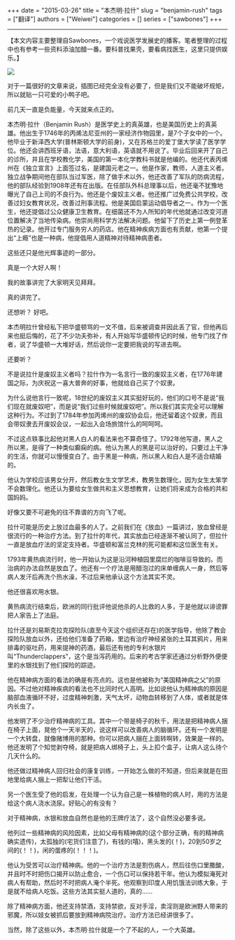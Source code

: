 +++ 
date = "2015-03-26"
title = "本杰明·拉什"
slug = "benjamin-rush"
tags = ["翻译"]
authors = ["Weiwei"]
categories = []
series = ["sawbones"]
+++

* * *

【本文内容主要整理自Sawbones，一个戏说医学发展史的播客。笔者整理的过程中也有参考一些资料添油加醋一番。要科普找果壳，要看病找医生，这里只提供娱乐。】  

![](http://i1.15yan.guokr.cn/13qn26h9dx76zy4zxgq0dncxhzf1bznx.jpg)

对于一篇很好的文章来说，插图已经完全没有必要了，但是我们又不能破坏规矩，所以就贴一只可爱的小鸭子吧。

前几天一直是负能量，今天就来点正的。

本杰明·拉什（Benjamin Rush）是医学史上的真英雄，也是美国历史上的真英雄。他出生于1746年的丙烯法尼亚州的一家经济作物园里，是7个子女中的一个。他毕业于新泽西大学(普林斯顿大学的前身)，又在苏格兰的爱丁堡大学读了医学学位。他还会讲西班牙语，法语，意大利语，英语就不用说了。毕业后回来开了自己的诊所，并且在学校教化学，美国的第一本化学教科书就是他编的。他还代表丙烯州在《独立宣言》上面签过名，是建国元老之一。他是作家，教师，人道主义者。独立战争期间他在部队当过军医，除了做手术以外，他还改善了军队的防病流程，他的部队经验到1908年还有在出版。在任部队外科总理事以后，他还毫不犹豫地曝光了自己上司的不良行为。他还是个废奴主义者。他还推广过免费公共学校，改善过妇女教育状况，改善过刑事流程。他是美国启蒙运动倡导者之一。作为一个医生，他还提倡过公众健康卫生教育。在细菌还不为人所知的年代他就通过改变河道位置解决了当地传染病。他崇尚用科学方法解决问题。他留下了历史上第一例登革热的记录。他开过专门服务穷人的药店。他在精神疾病方面也有贡献，他第一个提出“上瘾”也是一种病，他提倡用人道精神对待精神病患者。

这些还只是他光辉事迹的一部分。

真是一个大好人啊！

我的故事讲完了大家明天见拜拜。

真的讲完了。

还想听？ 好吧。

本杰明拉什曾经私下把华盛顿骂的一文不值，后来被调查并因此丢了官，但他再后来也挺后悔的，花了不少功夫弥补，有人开始写华盛顿传记的时候，他专门找了作者，说了华盛顿一大堆好话，然后说你一定要把我说的写进去啊。

还要听？

不是说拉什是废奴主义者吗？拉什作为一名言行一致的废奴主义者，在1776年建国之际，为庆祝这一喜大普奔的好事，他就给自己买了个奴隶。

为什么说他言行一致呢，18世纪的废奴主义其实挺好玩的，他们的口号不是说“我们现在就废奴吧”，而是说“我们过些时候就废奴吧”。所以我们其实完全可以理解这种行为。不过到了1784年参加丙烯州的废奴协会后，他还留着这个奴隶，而且会带奴隶去开废奴会议，一起出入会场旅馆什么的呵呵呵。

不过这点轶事比起他对黑人白人的看法来也不算奇怪了。1792年他写道，黑人之所以黑，是得了一种类似癫痫的病。他认为黑人的黑是可以治好的，只要过上干净的生活，你就可以慢慢变白了。由于黑是一种病，所以黑人和白人是不适合结婚的。

他认为学校应该男女分开，然后教女生文学艺术，教男生数理化，因为女生太笨学不会数理化。他还认为要给女生做共和主义思想教育，让她们将来成为合格的共和国妈妈。

好像又要不可避免的往不靠谱的方向飞了呢。

拉什可能是历史上放过血最多的人了。之前我们在《放血》一篇讲过，放血曾经是很流行的一种治疗方法。到了拉什的年代，其实放血已经逐渐不被认同了，但拉什一直是放血疗法的坚定支持者。华盛顿和富兰克林的死可能都和这位医生有关。

1793年黄热病流行时，他一开始认为这是沿河种植园里腐烂的咖啡豆导致的。而治病的办法自然是放血了。他还有一个疗法是用醋泡过的床单缠病人一身，然后等病人发汗后再洗个热水澡，不过后来他承认这个方法其实不灵。

他还很喜欢用水银。

黄热病流行结束后，欧洲的同行批评他说他杀的人比救的人多，于是他就以诽谤罪把人家告上了法庭。

拉什还是刘易斯克拉克探险队(直至今天这个组织还存在)的医学指导，他除了教会探险队放血以外，还给他们准备了药箱，里边有治疗神经紧张的土耳其鸦片，用来排毒的驱吐药，用来提神的药酒，最后还有他的专利水银片叫“Thunderclappers”，这个是当泻药用的。后来的考古学家还通过分析野外便便里的水银找到了他们探险的踪迹。

他在精神病方面的看法的确是有亮点的。这也是他被称为“美国精神病之父”的原因。不过他对精神疾病的看法也不比同时代人高明。比如说他认为精神病的原因是脑部血液循环不好，过度精神刺激，天气太坏，动物血转移到了人体，或者就是体内长虫了。

他发明了不少治疗精神病的工具。其中一个带是椅子的秋千，用法是把精神病人捆在椅子上面，晃他个一天半天的，说这样可以改善病人的脑循环。还有一个发明是一个大转盘，就像赌博用的那种。你可以把病人捆在上面转啊转，效果是一样的。他还发明了个知觉剥夺椅，就是把病人绑椅子上，头上扣个盒子，让病人这么待个几天什么的。

他还做过精神病人回归社会的康复训练，一开始怎么做的不知道，但后来就是在田地里给病人捆上一把犁让他们干活。

另一个医生受了他的启发，在处理一个认为自己是一株植物的病人时，用的方法是给这个病人浇水浇尿。好贴心的有没有？

对于精神病，水银和放血自然也是他的王牌疗法了，这个自然没必要多说。

他列过一些精神病的风险因素，比如父母有精神病的(这个部分正确，有的精神病确实遗传)，太孤独的(宅货们注意了)，有钱的(嘻)，黑头发的(！)，20到50岁之间的(！！)，闲的蛋疼的(！！！)。

他认为受苦可以治疗精神病。他的一个治疗方法是割伤病人，然后往伤口里撒酸，并且时不时把伤口揭开以防止愈合，一个伤口可以保持若干年。他认为模拟淹死对病人有帮助，然后时不时把病人淹个半死。他观察到印度人用饥饿法训练大象，于是就不给病人吃饭。这些方法其实挺人道的，真的……

除了精神病方面，他还支持禁酒，支持禁欲，反对手淫，卖淫则是欧洲野人带来的邪魔，所以妓女被抓后要放到精神病院治疗。治疗方法已经讲很多了。

当然，除了这些以外，本杰明·拉什就是一个了不起的人，一个大英雄。